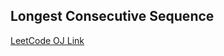 Longest Consecutive Sequence
---
[LeetCode OJ Link](https://leetcode.com/problems/longest-consecutive-sequence/)
